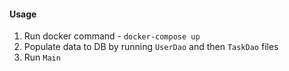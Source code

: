 #### Usage
1. Run docker command - `docker-compose up`
2. Populate data to DB by running `UserDao` and then `TaskDao` files
3. Run `Main`